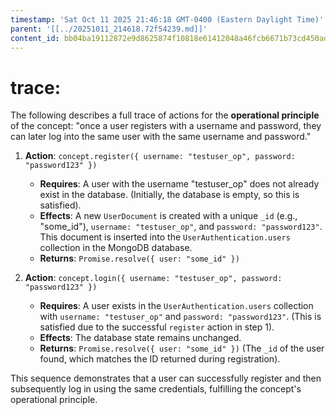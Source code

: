 ```yaml
---
timestamp: 'Sat Oct 11 2025 21:46:18 GMT-0400 (Eastern Daylight Time)'
parent: '[[../20251011_214618.72f54239.md]]'
content_id: bb04ba19112872e9d8625874f10818e61412048a46fcb6671b73cd450ad105ff
---
```


# trace:

The following describes a full trace of actions for the **operational principle** of the concept: "once a user registers with a username and password, they can later log into the same user with the same username and password."

1. **Action**: `concept.register({ username: "testuser_op", password: "password123" })`
   * **Requires**: A user with the username "testuser\_op" does not already exist in the database. (Initially, the database is empty, so this is satisfied).
   * **Effects**: A new `UserDocument` is created with a unique `_id` (e.g., "some\_id"), `username: "testuser_op"`, and `password: "password123"`. This document is inserted into the `UserAuthentication.users` collection in the MongoDB database.
   * **Returns**: `Promise.resolve({ user: "some_id" })`

2. **Action**: `concept.login({ username: "testuser_op", password: "password123" })`
   * **Requires**: A user exists in the `UserAuthentication.users` collection with `username: "testuser_op"` and `password: "password123"`. (This is satisfied due to the successful `register` action in step 1).
   * **Effects**: The database state remains unchanged.
   * **Returns**: `Promise.resolve({ user: "some_id" })` (The `_id` of the user found, which matches the ID returned during registration).

This sequence demonstrates that a user can successfully register and then subsequently log in using the same credentials, fulfilling the concept's operational principle.
